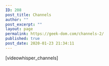 ```yaml
---
ID: 208
post_title: Channels
author: ""
post_excerpt: ""
layout: page
permalink: https://geek-dom.com/channels-2/
published: true
post_date: 2020-01-23 21:34:11
---
```

[videowhisper_channels]